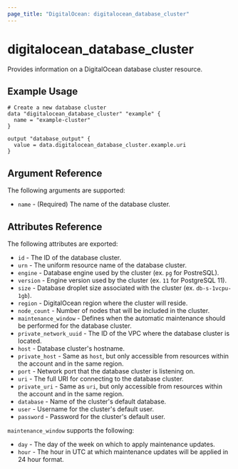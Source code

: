 ```yaml
---
page_title: "DigitalOcean: digitalocean_database_cluster"
---
```


# digitalocean\_database\_cluster

Provides information on a DigitalOcean database cluster resource.

## Example Usage

```hcl
# Create a new database cluster
data "digitalocean_database_cluster" "example" {
  name = "example-cluster"
}

output "database_output" {
  value = data.digitalocean_database_cluster.example.uri
}
```

## Argument Reference

The following arguments are supported:

* `name` - (Required) The name of the database cluster.

## Attributes Reference

The following attributes are exported:

* `id` - The ID of the database cluster.
* `urn` - The uniform resource name of the database cluster.
* `engine` - Database engine used by the cluster (ex. `pg` for PostreSQL).
* `version` - Engine version used by the cluster (ex. `11` for PostgreSQL 11).
* `size` - Database droplet size associated with the cluster (ex. `db-s-1vcpu-1gb`).
* `region` - DigitalOcean region where the cluster will reside.
* `node_count` - Number of nodes that will be included in the cluster.
* `maintenance_window` - Defines when the automatic maintenance should be performed for the database cluster.
* `private_network_uuid` - The ID of the VPC where the database cluster is located.
* `host` - Database cluster's hostname.
* `private_host` - Same as `host`, but only accessible from resources within the account and in the same region.
* `port` - Network port that the database cluster is listening on.
* `uri` - The full URI for connecting to the database cluster.
* `private_uri` - Same as `uri`, but only accessible from resources within the account and in the same region.
* `database` - Name of the cluster's default database.
* `user` - Username for the cluster's default user.
* `password` - Password for the cluster's default user.

`maintenance_window` supports the following:

* `day` - The day of the week on which to apply maintenance updates.
* `hour` - The hour in UTC at which maintenance updates will be applied in 24 hour format.
